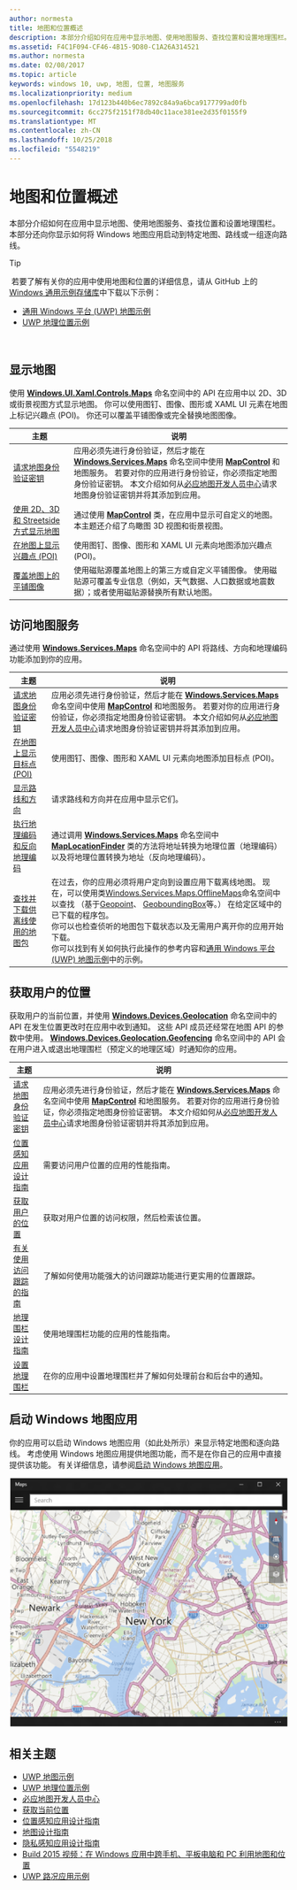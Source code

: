 ```yaml
---
author: normesta
title: 地图和位置概述
description: 本部分介绍如何在应用中显示地图、使用地图服务、查找位置和设置地理围栏。 本节还向你显示如何将 Windows 地图应用启动到特定地图、路线或一组逐向路线。
ms.assetid: F4C1F094-CF46-4B15-9D80-C1A26A314521
ms.author: normesta
ms.date: 02/08/2017
ms.topic: article
keywords: windows 10, uwp, 地图, 位置, 地图服务
ms.localizationpriority: medium
ms.openlocfilehash: 17d123b440b6ec7892c84a9a6bca9177799ad0fb
ms.sourcegitcommit: 6cc275f2151f78db40c11ace381ee2d35f0155f9
ms.translationtype: MT
ms.contentlocale: zh-CN
ms.lasthandoff: 10/25/2018
ms.locfileid: "5548219"
---
```

# <a name="maps-and-location-overview"></a>地图和位置概述




本部分介绍如何在应用中显示地图、使用地图服务、查找位置和设置地理围栏。 本部分还向你显示如何将 Windows 地图应用启动到特定地图、路线或一组逐向路线。

> [!TIP]
> 若要了解有关你的应用中使用地图和位置的详细信息，请从 GitHub 上的[Windows 通用示例存储库](http://go.microsoft.com/fwlink/p/?LinkId=619979)中下载以下示例：
-   [通用 Windows 平台 (UWP) 地图示例](http://go.microsoft.com/fwlink/p/?LinkId=619977)
-   [UWP 地理位置示例](http://go.microsoft.com/fwlink/p/?linkid=533278)

 

## <a name="display-maps"></a>显示地图


使用 [**Windows.UI.Xaml.Controls.Maps**](https://msdn.microsoft.com/library/windows/apps/dn610751) 命名空间中的 API 在应用中以 2D、3D 或街景视图方式显示地图。 你可以使用图钉、图像、图形或 XAML UI 元素在地图上标记兴趣点 (POI)。 你还可以覆盖平铺图像或完全替换地图图像。

| 主题 | 说明 |
|-------|-------------|
| [请求地图身份验证密钥](authentication-key.md) | 应用必须先进行身份验证，然后才能在 [**Windows.Services.Maps**](https://msdn.microsoft.com/library/windows/apps/dn636979) 命名空间中使用 [**MapControl**](https://msdn.microsoft.com/library/windows/apps/dn637004) 和地图服务。 若要对你的应用进行身份验证，你必须指定地图身份验证密钥。 本文介绍如何从[必应地图开发人员中心](https://www.bingmapsportal.com/)请求地图身份验证密钥并将其添加到应用。 |
| [使用 2D、3D 和 Streetside 方式显示地图](display-maps.md) | 通过使用 [**MapControl**](https://msdn.microsoft.com/library/windows/apps/dn637004) 类，在应用中显示可自定义的地图。 本主题还介绍了鸟瞰图 3D 视图和街景视图。 |
| [在地图上显示兴趣点 (POI)](display-poi.md) | 使用图钉、图像、图形和 XAML UI 元素向地图添加兴趣点 (POI)。 |
| [覆盖地图上的平铺图像](overlay-tiled-images.md) | 使用磁贴源覆盖地图上的第三方或自定义平铺图像。 使用磁贴源可覆盖专业信息（例如，天气数据、人口数据或地震数据）；或者使用磁贴源替换所有默认地图。 |



## <a name="access-map-services"></a>访问地图服务

通过使用 [**Windows.Services.Maps**](https://msdn.microsoft.com/library/windows/apps/dn636979) 命名空间中的 API 将路线、方向和地理编码功能添加到你的应用。

| 主题 | 说明 |
|-----------------------------------------------------------|-----------------------------------------------------------------------------------------------------------------------------------------------------------------------------------------------------------------------------------------------------------------------------------------------------------------------------------------------|
| [请求地图身份验证密钥](authentication-key.md) | 应用必须先进行身份验证，然后才能在 [**Windows.Services.Maps**](https://msdn.microsoft.com/library/windows/apps/dn636979) 命名空间中使用 [**MapControl**](https://msdn.microsoft.com/library/windows/apps/dn637004) 和地图服务。 若要对你的应用进行身份验证，你必须指定地图身份验证密钥。 本文介绍如何从[必应地图开发人员中心](https://www.bingmapsportal.com/)请求地图身份验证密钥并将其添加到应用。 |
| [在地图上显示目标点 (POI)](display-poi.md) | 使用图钉、图像、图形和 XAML UI 元素向地图添加目标点 (POI)。 |
| [显示路线和方向](routes-and-directions.md) | 请求路线和方向并在应用中显示它们。 |
| [执行地理编码和反向地理编码](geocoding.md) | 通过调用 [**Windows.Services.Maps**](https://msdn.microsoft.com/library/windows/apps/dn636979) 命名空间中 [**MapLocationFinder**](https://msdn.microsoft.com/library/windows/apps/dn627550) 类的方法将地址转换为地理位置（地理编码）以及将地理位置转换为地址（反向地理编码）。 |
| [查找并下载供离线使用的地图包](https://docs.microsoft.com/uwp/api/windows.services.maps.offlinemaps)| 在过去，你的应用必须将用户定向到设置应用下载离线地图。 现在，可以使用类[Windows.Services.Maps.OfflineMaps](https://docs.microsoft.com/en-us/uwp/api/windows.services.maps.offlinemaps)命名空间中以查找 （基于[Geopoint](https://docs.microsoft.com/uwp/api/Windows.Devices.Geolocation.Geopoint)、 [GeoboundingBox](https://docs.microsoft.com/en-us/uwp/api/windows.devices.geolocation.geoboundingbox)等。） 在给定区域中的已下载的程序包。 <br> 你可以也检查侦听的地图包下载状态以及无需用户离开你的应用开始下载。 <br> 你可以找到有关如何执行此操作的参考内容和[通用 Windows 平台 (UWP) 地图示例](http://go.microsoft.com/fwlink/p/?LinkId=619977)中的示例。

## <a name="get-the-users-location"></a>获取用户的位置

获取用户的当前位置，并使用 [**Windows.Devices.Geolocation**](https://msdn.microsoft.com/library/windows/apps/br225603) 命名空间中的 API 在发生位置更改时在应用中收到通知。 这些 API 成员还经常在地图 API 的参数中使用。 [**Windows.Devices.Geolocation.Geofencing**](https://msdn.microsoft.com/library/windows/apps/dn263744) 命名空间中的 API 会在用户进入或退出地理围栏（预定义的地理区域）时通知你的应用。

| 主题 | 说明 |
|-------------------------------------------------------------------|---------------------------------------------------------------------------------------------------------------------------------------------------------------------------------------------------------------------------------------------------------------------------------------------------------------------------------------------------------------------------------------------------------------------------------------------------------------------------------------|
| [请求地图身份验证密钥](authentication-key.md) | 应用必须先进行身份验证，然后才能在 [**Windows.Services.Maps**](https://msdn.microsoft.com/library/windows/apps/dn636979) 命名空间中使用 [**MapControl**](https://msdn.microsoft.com/library/windows/apps/dn637004) 和地图服务。 若要对你的应用进行身份验证，你必须指定地图身份验证密钥。 本文介绍如何从[必应地图开发人员中心](https://www.bingmapsportal.com/)请求地图身份验证密钥并将其添加到应用。 |
| [位置感知应用设计指南](guidelines-and-checklist-for-detecting-location.md) | 需要访问用户位置的应用的性能指南。 |
| [获取用户的位置](get-location.md) | 获取对用户位置的访问权限，然后检索该位置。 | 
| [有关使用访问跟踪的指南](guidelines-for-visits.md) | 了解如何使用功能强大的访问跟踪功能进行更实用的位置跟踪。 |
| [地理围栏设计指南](guidelines-for-geofencing.md) | 使用地理围栏功能的应用的性能指南。 |
| [设置地理围栏](set-up-a-geofence.md) | 在你的应用中设置地理围栏并了解如何处理前台和后台中的通知。 |

## <a name="launch-the-windows-maps-app"></a>启动 Windows 地图应用

你的应用可以启动 Windows 地图应用（如此处所示）来显示特定地图和逐向路线。 考虑使用 Windows 地图应用提供地图功能，而不是在你自己的应用中直接提供该功能。 有关详细信息，请参阅[启动 Windows 地图应用](https://msdn.microsoft.com/library/windows/apps/mt228341)。

![Windows 地图应用的示例。](images/mapnyc.png)

## <a name="related-topics"></a>相关主题

* [UWP 地图示例](http://go.microsoft.com/fwlink/p/?LinkId=619977)
* [UWP 地理位置示例](http://go.microsoft.com/fwlink/p/?linkid=533278)
* [必应地图开发人员中心](https://www.bingmapsportal.com/)
* [获取当前位置](get-location.md)
* [位置感知应用设计指南](guidelines-and-checklist-for-detecting-location.md)
* [地图设计指南](controls-map.md)
* [隐私感知应用设计指南](https://msdn.microsoft.com/library/windows/apps/hh768223)
* [Build 2015 视频：在 Windows 应用中跨手机、平板电脑和 PC 利用地图和位置](https://channel9.msdn.com/Events/Build/2015/2-757)
* [UWP 路况应用示例](http://go.microsoft.com/fwlink/p/?LinkId=619982)

